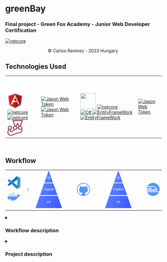 # greenBay

### Final project - Green Fox Academy - Junior Web Developer Certification

<a href="https://greenbayfrontend-development.up.railway.app/" target="_blank" rel="noreferrer">
    <img src="https://media.licdn.com/dms/image/D4D2DAQG6CDEvw8rtzA/profile-treasury-image-shrink_800_800/0/1698418263908?e=1702033200&v=beta&t=kZfLGPbaYICshuq7GNCg8aJoyrTpmiWY9bOZNv4rRcY" alt="netcore" width="500" title="Live Demo" height="250"/>
</a>
<br>
<p style="width: 500px; text-align: center;">&copy; Carlos Ramirez - 2023 Hungary</p>

## Technologies Used

<table style="border: none">
<tr>
<td>
<img src="https://raw.githubusercontent.com/cramirez16/greenBay/animation/assets/img/Transparent_square.svg" width="50" height="50"/>
<a href="https://angular.io//" target="_blank" rel="noreferrer">
    <img src="https://raw.githubusercontent.com/devicons/devicon/master/icons/angularjs/angularjs-original.svg" alt="netcore" title="angular" width="50" height="50"/>
</a><br>
<a href="https://material.angular.io/" target="_blank" rel="noreferrer">
    <img src="https://material.angular.io/assets/img/angular-material-logo.svg" alt="netcore" title="angular material" width="50" height="50"/>
</a>
<a href="https://gsap.com/" target="_blank" rel="noreferrer">
    <img src="https://yt3.googleusercontent.com/ytc/APkrFKaUsjjsvBCg5ZHhHGRWoOQYB2PQkPrJLZMJGEOW=s176-c-k-c0x00ffffff-no-rj" alt="netcore" title="green shock animation platform" width="50" height="50"/>
</a>
<a href="https://jestjs.io/" target="_blank" rel="noreferrer">
    <img src="https://raw.githubusercontent.com/devicons/devicon/master/icons/jest/jest-plain.svg" alt="netcore" title="Jest" width="50" height="50"/>
</a>
</td>

<td>
<a href="https://jwt.io/" target="_blank" rel="noreferrer" title="Jason Web Token">
    <img src="https://jwt.io/img/pic_logo.svg" alt="Jason Web Token"  width="50" height="50"/>
    <img src="https://jwt.io/img/logo.svg" alt="Jason Web Token" width="50" height="50"/>
</a>
</td>
<td>
<img src="https://raw.githubusercontent.com/cramirez16/greenBay/animation/assets/img/" width="50" height="50"/>
<a href="https://learn.microsoft.com/en-us/aspnet/core/introduction-to-aspnet-core?view=aspnetcore-8.0" target="_blank" rel="noreferrer">
    <img src="https://raw.githubusercontent.com/dotnet/docs/cb475ed45f881e9462e34764480d3b0ebce85e91/docs/images/hub/netcore.svg" alt="netcore" title="ASP.NET core" width="50" height="50"/>
</a><br>
<a href="https://learn.microsoft.com/en-us/dotnet/csharp/tour-of-csharp/" target="_blank" rel="noreferrer">  
    <img src="https://upload.wikimedia.org/wikipedia/commons/b/bd/Logo_C_sharp.svg" alt="C#" title="C Sharp" width="50" height="50"/>
</a>
<a href="https://learn.microsoft.com/en-us/ef/core/" target="_blank" rel="noreferrer">
    <img src="https://raw.githubusercontent.com/dotnet/docs/cb475ed45f881e9462e34764480d3b0ebce85e91/docs/images/hub/netframework.svg" alt="EntityFrameWork" title="Entity Framework Core" width="50" height="50"/>
</a>
<a href="https://nunit.org/" target="_blank" rel="noreferrer">
    <img src="https://avatars.githubusercontent.com/u/2678858?s=280&v=4" alt="EntityFrameWork" title="NUnit" width="50" height="50"/>
</a>
</td>
<td>
<a href="https://www.postgresql.org/" target="_blank" rel="noreferrer" title="PostgreSQL">
    <img src="https://www.postgresql.org/media/img/about/press/elephant.png" alt="Jason Web Token"  width="50" height="50"/>
</a>
</td>
</tr>
</table>
<br>

## Workflow

<table>
<tr>
<td>
<a href="https://code.visualstudio.com/" target="_blank" rel="noreferrer" title="Visual Studio Code">
    <img src="https://raw.githubusercontent.com/cramirez16/greenBay/animation/assets/img/vscode.svg" alt="vscode"  width="60"/>
</a><br>
<a href="https://www.docker.com/" target="_blank" rel="noreferrer" title="Docker">
    <img src="https://raw.githubusercontent.com/cramirez16/greenBay/animation/assets/img/docker.svg" alt="Docker"  width="60"/>
</a>

</td>
<td><img src="https://raw.githubusercontent.com/cramirez16/greenBay/animation/assets/img/right-arrow.svg" alt="arrow"  width="30"/></td>

<td>
<img src="https://raw.githubusercontent.com/cramirez16/greenBay/animation/assets/img/testing.png" alt="Testing" title="Testing" width="120" height="120"/>
</td>
<td><span>        </span></td>
<td>
<a href="https://github.com/" target="_blank" rel="noreferrer" title="GitHub">
    <img src="https://raw.githubusercontent.com/cramirez16/greenBay/animation/assets/img/github.svg" alt="GitHub"  width="60"/>
</a>
</td>
<td><span>        </span></td>
<td>
<img src="https://raw.githubusercontent.com/cramirez16/greenBay/animation/assets/img/testing.png" alt="Testing" title="Testing" width="120" height="120"/>
</td>
<td><span>        </span></td>
<td>
<a href="https://railway.app/" target="_blank" rel="noreferrer" title="Railway">
    <img src="https://raw.githubusercontent.com/cramirez16/greenBay/animation/assets/img/railway.svg" alt="Railway"  width="60"/>
</a>
</td>
</tr>
</table>

<details>
<summary><h3>Workflow description</h3></summary><br>
<hr>
1. Coded and containerized locally, linter applied.<br><br>
2. Tested locally, unit test, integration test & e2e.<br><br>
3. Upload to github wich run some actions:<br><br>
3.1. Continuos integration:<br><span>          </span>
If test run suscefully, merge it!<br><span>          </span>
Automated with github actions.<br><br>
3.2. Continuos deploy:<br><span>          </span>
If CI was suscess, run more test and on success deploy!<br><span>          </span>
Automated with github actions.
</details>

<details>
<summary><h3>Project description</h3></summary><br>
<hr>
1. Frontend<br><span>          </span>
Implemented with Angular, Angular Material and animations with Gsap.<br><span>          </span>
Testing implemented with Jest, unit test and e2e.<br><br>
2. Jason Web Token for authentication<br><span>          </span>
Token stored in web browser localstorage<br><br>
3. Backend<br><span>          </span>
Implemented a resful web api with net core<br><span>          </span>
Wep api documented with swagger<br><span>          </span>
Tested with NUnit, unit & integration test.<br><span>          </span>
Enviroment variables on github, railways<br><span>          </span>
Dotnet secrets -> local computer<br><br>
4. Data storage:<br><span>          </span>
Entity Frame Work as ORM<br><span>          </span>
PostgreSQL as database<br><br>
</details>
